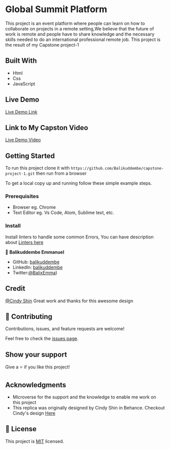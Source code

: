 # Global Summit Platform

This project is an event platform where people can learn on how to collaborate on projects in a remote setting,We believe that the future of work is remote and people have to share knowledge and the necessary skills needed to do an international professional remote job. This project is the result of my Capstone project-1

## Built With

- Html
- Css
- JavaScript

## Live Demo

[Live Demo Link](https://balikuddembe.github.io/capstone-project-1/)

## Link to My Capston Video

[Live Demo Video](https://www.loom.com/share/fafce362984d4d01ad7fae4d208451ba)

## Getting Started

To run this project clone it with `https://github.com/Balikuddembe/capstone-project-1.git`
then run from a browser

To get a local copy up and running follow these simple example steps.

### Prerequisites

- Browser eg. Chrome
- Text Editor eg. Vs Code, Atom, Sublime text, etc.

### Install

Install linters to handle some common Errors, You can have description about [Linters here](https://github.com/microverseinc/linters-config)

👤 **Balikuddembe Emmanuel**

- GitHub: [balikuddembe](https://github.com/Balikuddembe)
- LinkedIn: [balikuddembe](https://www.linkedin.com/in/emmanuel-balikuddembe-763765b2/)
- Twitter:[@BalixEmma](https://twitter.com/BalixEmma))

## Credit

[@Cindy Shin](https://www.behance.net/adagio07) Great work and thanks for this awesome design

## 🤝 Contributing

Contributions, issues, and feature requests are welcome!

Feel free to check the [issues page](https://github.com/Balikuddembe/capstone-project-1/issues).

## Show your support

Give a ⭐️ if you like this project!

## Acknowledgments

- Microverse for the support and the knowledge to enable me work on this project
- This replica was originally designed by Cindy Shin in Behance. Checkout Cindy's design [Here](https://www.behance.net/adagio07)

## 📝 License

This project is [MIT](./MIT.md) licensed.
